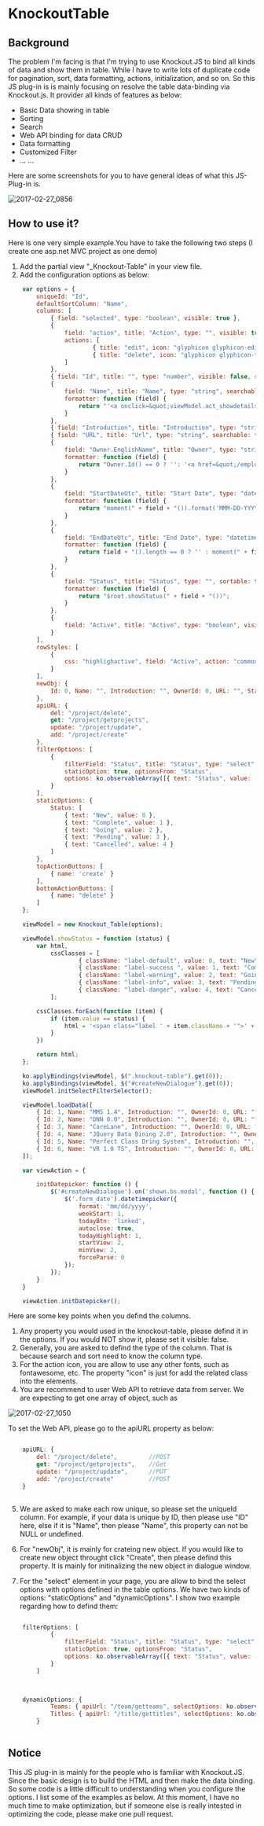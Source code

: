 # KnockoutTable

## Background

The problem I'm facing is that I'm trying to use Knockout.JS to bind all kinds of data and show them in table. While I have to write lots of duplicate code for pagination, sort, data formatting, actions, initialization, and so on. So this JS plug-in is is mainly focusing on resolve the table data-binding via Knockout.js. It provider all kinds of features as below:

* Basic Data showing in table
* Sorting
* Search
* Web API binding for data CRUD
* Data formatting
* Customized Filter
* ... ...

Here are some screenshots for you to have general ideas of what this JS-Plug-in is.

![2017-02-27_0856](https://cloud.githubusercontent.com/assets/5318516/23345530/b1b5aa7a-fcca-11e6-90c0-3b1d87acaf32.png)

## How to use it?

Here is one very simple example.You have to take the following two steps (I create one asp.net MVC project as one demo)

1. Add the partial view "_Knockout-Table" in your view file.
2. Add the configuration options as below:

```javascript
    var options = {
        uniqueId: "Id",
        defaultSortColumn: "Name",
        columns: [
            { field: "selected", type: "boolean", visible: true },
            {
                field: "action", title: "Action", type: "", visible: true, style: 'style="width: 60px; text-align: center; vertical-align: middle;"',
                actions: [
                        { title: "edit", icon: "glyphicon glyphicon-edit", action: "$root.act_editItem" },
                        { title: "delete", icon: "glyphicon glyphicon-trash", action: "$root.act_deleteItems" }
                ]
            },
            { field: "Id", title: "", type: "number", visible: false, sortable: false },
            {
                field: "Name", title: "Name", type: "string", searchable: true, html: true, style: 'style="width: 200px; vertical-align: middle;"',
                formatter: function (field) {
                    return "'<a onclick=&quot;viewModel.act_showdetails(' + Id() +')&quot; style=&quot;text-decoration: underline;cursor: pointer;&quot;>' + " + field + "() + '</a>'";
                }
            },
            { field: "Introduction", title: "Introduction", type: "string", searchable: false },
            { field: "URL", title: "Url", type: "string", searchable: false, visible: false },
            {
                field: "Owner.EnglishName", title: "Owner", type: "string", searchable: false, style: 'style="width: 120px"', html: true,
                formatter: function (field) {
                    return "Owner.Id() == 0 ? '': '<a href=&quot;/employee/details/' + Owner.Id() +'&quot; style=&quot;text-decoration: underline; cursor: pointer;&quot;>' + Owner.EnglishName() + '</a>'";
                }
            },
            {
                field: "StartDateUtc", title: "Start Date", type: "datetime", visible: true, style: 'style="width: 120px;"',
                formatter: function (field) {
                    return "moment(" + field + "()).format('MMM-DD-YYYY')";
                }
            },
            {
                field: "EndDateUtc", title: "End Date", type: "datetime", visible: true, style: 'style="width: 120px;"',
                formatter: function (field) {
                    return field + "().length == 0 ? '' : moment(" + field + "()).format('MMM-DD-YYYY')";
                }
            },
            {
                field: "Status", title: "Status", type: "", sortable: true, html: true, style: 'style="width: 60px; vertical-align: middle;"',
                formatter: function (field) {
                    return "$root.showStatus(" + field + "())";
                }
            },
            {
                field: "Active", title: "Active", type: "boolean", visible: false
            }
        ],
        rowStyles: [
            {
                css: "highlighactive", field: "Active", action: "common_compareBoolean(!value)"
            }
        ],
        newObj: {
            Id: 0, Name: "", Introduction: "", OwnerId: 0, URL: "", Status: 0, Owner: { Id: 0, EnglishName: "" }, StartDateUtc: "", EndDateUtc: "", Active: true
        },
        apiURL: {
            del: "/project/delete",
            get: "/project/getprojects",
            update: "/project/update",
            add: "/project/create"
        },
        filterOptions: [
            {
                filterField: "Status", title: "Status", type: "select", ignoredValue: -1, currentValue: ko.observable(-1), hidden: ko.observable(false),
                staticOption: true, optionsFrom: "Status",
                options: ko.observableArray([{ text: "Status", value: -1 }])
            }
        ],
        staticOptions: {
            Status: [
                { text: "New", value: 0 },
                { text: "Complete", value: 1 },
                { text: "Going", value: 2 },
                { text: "Pending", value: 3 },
                { text: "Cancelled", value: 4 }
            ]
        },
        topActionButtons: [
            { name: 'create' }
        ],
        bottomActionButtons: [
            { name: "delete" }
        ]
    };

    viewModel = new Knockout_Table(options);

    viewModel.showStatus = function (status) {
        var html,
            cssClasses = [
                    { className: "label-default", value: 0, text: "New" },
                    { className: "label-success ", value: 1, text: "Complete" },
                    { className: "label-warning", value: 2, text: "Going" },
                    { className: "label-info", value: 3, text: "Pending" },
                    { className: "label-danger", value: 4, text: "Cancelled" }
            ];

        cssClasses.forEach(function (item) {
            if (item.value == status) {
                html = '<span class="label ' + item.className + '">' + item.text + '</span>';
            }
        })

        return html;
    };

    ko.applyBindings(viewModel, $(".knockout-table").get(0));
    ko.applyBindings(viewModel, $("#createNewDialogue").get(0));
    viewModel.initSelectFilterSelector();

    viewModel.loadData([
        { Id: 1, Name: "MMS 1.4", Introduction: "", OwnerId: 0, URL: "", Status: 0, Owner: { Id: 0, EnglishName: "Andy" }, StartDateUtc: moment().format("YYYY-MM-DD"), EndDateUtc: "", Active: true },
        { Id: 2, Name: "DNN 8.0", Introduction: "", OwnerId: 0, URL: "", Status: 1, Owner: { Id: 0, EnglishName: "" }, StartDateUtc: "", EndDateUtc: "", Active: true },
        { Id: 3, Name: "CareLane", Introduction: "", OwnerId: 0, URL: "", Status: 2, Owner: { Id: 0, EnglishName: "" }, StartDateUtc: "", EndDateUtc: "", Active: true },
        { Id: 4, Name: "JQuery Data Bining 2.0", Introduction: "", OwnerId: 0, URL: "", Status: 3, Owner: { Id: 0, EnglishName: "" }, StartDateUtc: "", EndDateUtc: "", Active: true },
        { Id: 5, Name: "Perfect Class Dring System", Introduction: "", OwnerId: 0, URL: "", Status: 4, Owner: { Id: 0, EnglishName: "" }, StartDateUtc: "", EndDateUtc: "", Active: true },
        { Id: 6, Name: "VR 1.0 TS", Introduction: "", OwnerId: 0, URL: "", Status: 0, Owner: { Id: 0, EnglishName: "" }, StartDateUtc: "", EndDateUtc: "", Active: true }
    ]);

    var viewAction = {

        initDatepicker: function () {
            $('#createNewDialogue').on('shown.bs.modal', function () {
                $('.form_date').datetimepicker({
                    format: 'mm/dd/yyyy',
                    weekStart: 1,
                    todayBtn: 'linked',
                    autoclose: true,
                    todayHighlight: 1,
                    startView: 2,
                    minView: 2,
                    forceParse: 0
                });
            });
        }
    }

    viewAction.initDatepicker();
```

Here are some key points when you defind the columns.

1. Any property you would used in the knockout-table, please defind it in the options. If you would NOT show it, please set it visible: false.
2. Generally, you are asked to defind the type of the column. That is because search and sort need to know the column type.
3. For the action icon, you are allow to use any other fonts, such as fontawesome, etc. The property "icon" is just for add the related class into the <a> elements.
4. You are recommend to user Web API to retrieve data from server. We are expecting to get one array of object, such as 

![2017-02-27_1050](https://cloud.githubusercontent.com/assets/5318516/23347074/84353ed4-fcda-11e6-9792-a085ab0d6f70.png)

To set the Web API, please go to the apiURL property as below:

```javascript

    apiURL: {
        del: "/project/delete",         //POST
        get: "/project/getprojects",    //Get
        update: "/project/update",      //PUT
        add: "/project/create"          //POST
    }
    
```

5. We are asked to make each row unique, so please set the uniqueId column. For example, if your data is unique by ID, then please use "ID" here, else if it is "Name", then please "Name", this property can not be NULL or undefined.

6. For "newObj", it is mainly for crateing new object. If you would like to create new object throught click "Create", then please defind this property. It is mainly for initinalizing the new object in dialogue window.

7. For the "select" element in your page, you are allow to bind the select options with options defined in the table options. We have two kinds of options: "staticOptions" and "dynamicOptions". I show two example regarding how to defind them:


```javascript

    filterOptions: [
            {
                filterField: "Status", title: "Status", type: "select", ignoredValue: -1, currentValue: ko.observable(-1), hidden: ko.observable(false),
                staticOption: true, optionsFrom: "Status",
                options: ko.observableArray([{ text: "Status", value: -1 }])
            }
        ]
    
```

```javascript

    dynamicOptions: {
            Teams: { apiUrl: "/team/getteams", selectOptions: ko.observableArray([]), textName: "Name", valueName: "Id" },
            Titles: { apiUrl: "/title/gettitles", selectOptions: ko.observableArray([]), textName: "Name", valueName: "Id" }
        }
    
```



## Notice

This JS plug-in is mainly for the people who is familiar with Knockout.JS. Since the basic design is to build the HTML and then make the data binding. So some code is a little difficult to understanding when you configure the options. I list some of the examples as below. At this moment, I have no much time to make optimization, but if someone else is really intested in optimizing the code, please make one pull request.
